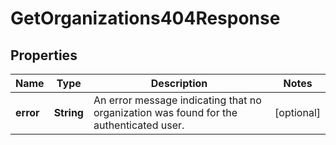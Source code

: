 

# GetOrganizations404Response


## Properties

| Name | Type | Description | Notes |
|------------ | ------------- | ------------- | -------------|
|**error** | **String** | An error message indicating that no organization was found for the authenticated user. |  [optional] |



